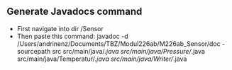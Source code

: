 ## Generate Javadocs command

- First navigate into dir /Sensor
- Then paste this command: javadoc -d /Users/andrinenz/Documents/TBZ/Modul226ab/M226ab_Sensor/doc -sourcepath src src/main/java/_.java src/main/java/Pressure/_.java src/main/java/Temperatur/_.java src/main/java/Writer/_.java
